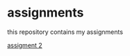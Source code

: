 # assignments
this repository contains my assignments

[assigment 2](https://github.com/SaraManders/assignments/blob/master/assignment2.ipynb)

